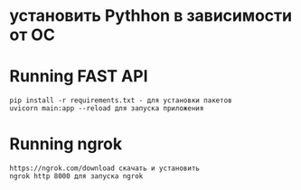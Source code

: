# установить Pythhon в зависимости от ОС


# Running FAST API
    pip install -r requirements.txt - для установки пакетов 
    uvicorn main:app --reload для запуска приложения


# Running ngrok
    https://ngrok.com/download скачать и установить
    ngrok http 8000 для запуска ngrok